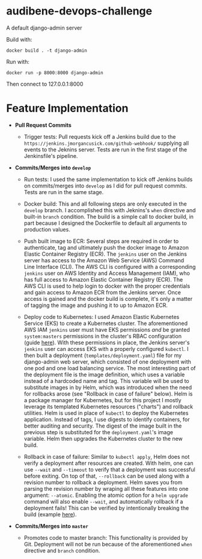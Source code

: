 # audibene-devops-challenge
A default django-admin server

Build with:

~~~
docker build . -t django-admin
~~~


Run with:

~~~
docker run -p 8000:8000 django-admin
~~~

Then connect to 127.0.0.1:8000


# Feature Implementation

* **Pull Request Commits**

    * Trigger tests: Pull requests kick off a Jenkins build due to the ```https://jenkins.jmorgancusick.com/github-webhook/``` supplying all events to the Jeknins server. Tests are run in the first stage of the Jenkinsfile's pipeline.
    
* **Commits/Merges into ```develop```**

    * Run tests: I used the same implementation to kick off Jenkins builds on commits/merges into ```develop``` as I did for pull request commits. Tests are run in the same stage.
    
    * Docker build: This and all following steps are only executed in the ```develop``` branch. I accomplished this with Jeknins's ```when``` directive and built-in ```branch``` condition. The build is a simple call to docker build, in part because I designed the Dockerfile to default all arguments to production values.
    
    * Push built image to ECR: Several steps are required in order to authenticate, tag and ultimately push the docker image to Amazon Elastic Container Registry (ECR). The ```jenkins``` user on the Jenkins server has access to the Amazon Web Service (AWS) Command Line Interface (CLI). The AWS CLI is configured with a corresponding ```jenkins``` user on AWS Identity and Access Management (IAM), who has full access to Amazon Elastic Container Registry (ECR). The AWS CLI is used to help login to docker with the proper credentials and gain access to Amazon ECR from the Jenkins server. Once access is gained and the docker build is complete, it's only a matter of tagging the image and pushing it to up to Amazon ECR.
    
    * Deploy code to Kubernetes: I used Amazon Elastic Kubernetes Service (EKS) to create a Kubernetes cluster. The aforementioned AWS IAM ```jenkins``` user must have EKS permissions *and* be granted ```system:masters``` permissions in the cluster's RBAC configuration (guide [here](https://docs.aws.amazon.com/eks/latest/userguide/add-user-role.html)). With these permissions in place, the Jenkins server's ```jenkins``` user can access EKS with a properly configured ```kubectl```. I then built a deployment (```templates/deployment.yaml```) file for my django-admin web server, which consisted of one deployment with one pod and one load balancing service. The most interesting part of the deployment file is the image definition, which uses a variable instead of a hardcoded name and tag. This variable will be used to substitute images in by Helm, which was introduced when the need for rollbacks arose (see "Rollback in case of failure" below). Helm is a package manager for Kubernetes, but for this project I mostly leverage its templated Kubernetes resources ("charts") and rollback utilities. Helm is used in place of ```kubectl``` to deploy the Kubernetes application. Instead of tags, I use digests to identify containers, for better auditing and security. The digest of the image built in the previous step is substituted for the ```deployment.yaml```'s image variable. Helm then upgrades the Kubernetes cluster to the new build.
    
    * Rollback in case of failure: Similar to ```kubectl apply```, Helm does not verify a deployment after resources are created. With helm, one can use ```--wait``` and ```--timeout``` to verify that a deployment was successful before exiting. On top of that, ```--rollback``` can be used along with a revision number to rollback a deployment. Helm saves you from parsing the revision number by wraping all these features into one argument: ```--atomic```. Enabling the atomic option for a ```helm upgrade``` command will also enable ```--wait```, and automatically rollback if a deployment fails! This can be verified by intentionally breaking the build (example [here](https://jenkins.jmorgancusick.com/job/John%20Cusick/job/audibene-devops-challenge/job/develop/27/console)).

* **Commits/Merges into ```master```**

    * Promotes code to master branch: This functionality is provided by Git. Deployment will not be run because of the aforementioned ```when``` directive and ```branch``` condition.
